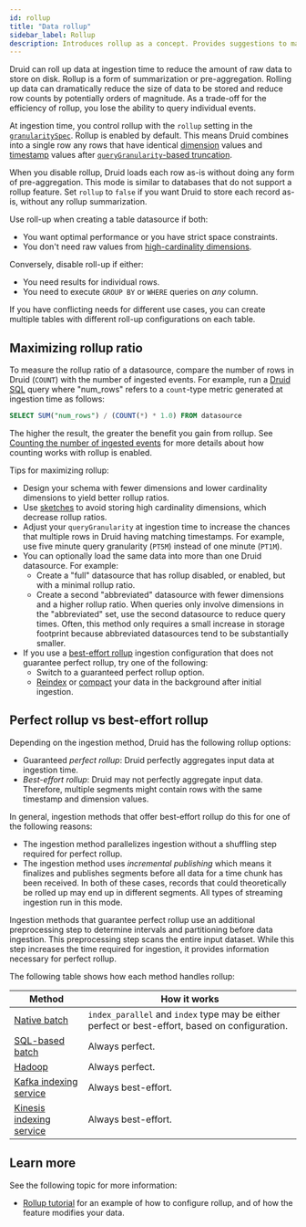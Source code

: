 ```yaml
---
id: rollup
title: "Data rollup"
sidebar_label: Rollup
description: Introduces rollup as a concept. Provides suggestions to maximize the benefits of rollup. Differentiates between perfect and best-effort rollup.
---
```


<!--
  ~ Licensed to the Apache Software Foundation (ASF) under one
  ~ or more contributor license agreements.  See the NOTICE file
  ~ distributed with this work for additional information
  ~ regarding copyright ownership.  The ASF licenses this file
  ~ to you under the Apache License, Version 2.0 (the
  ~ "License"); you may not use this file except in compliance
  ~ with the License.  You may obtain a copy of the License at
  ~
  ~   http://www.apache.org/licenses/LICENSE-2.0
  ~
  ~ Unless required by applicable law or agreed to in writing,
  ~ software distributed under the License is distributed on an
  ~ "AS IS" BASIS, WITHOUT WARRANTIES OR CONDITIONS OF ANY
  ~ KIND, either express or implied.  See the License for the
  ~ specific language governing permissions and limitations
  ~ under the License.
  -->

Druid can roll up data at ingestion time to reduce the amount of raw data to  store on disk. Rollup is a form of summarization or pre-aggregation. Rolling up data can dramatically reduce the size of data to be stored and reduce row counts by potentially orders of magnitude. As a trade-off for the efficiency of rollup, you lose the ability to query individual events.

At ingestion time, you control rollup with the `rollup` setting in the [`granularitySpec`](./ingestion-spec.md#granularityspec). Rollup is enabled by default. This means Druid combines into a single row any rows that have identical [dimension](./schema-model.md#dimensions) values and [timestamp](./schema-model.md#primary-timestamp) values after [`queryGranularity`-based truncation](./ingestion-spec.md#granularityspec).

When you disable rollup, Druid loads each row as-is without doing any form of pre-aggregation. This mode is similar to databases that do not support a rollup feature. Set `rollup` to `false` if you want Druid to store each record as-is, without any rollup summarization.

Use roll-up when creating a table datasource if both:

- You want optimal performance or you have strict space constraints.
- You don't need raw values from [high-cardinality dimensions](schema-design.md#sketches-for-high-cardinality-columns).

Conversely, disable roll-up if either:

- You need results for individual rows.
- You need to execute `GROUP BY` or `WHERE` queries on _any_ column.

If you have conflicting needs for different use cases, you can create multiple tables with different roll-up configurations on each table.

## Maximizing rollup ratio

To measure the rollup ratio of a datasource, compare the number of rows in Druid (`COUNT`) with the number of ingested events. For example, run a [Druid SQL](../querying/sql.md) query where "num_rows" refers to a `count`-type metric generated at ingestion time as follows:

```sql
SELECT SUM("num_rows") / (COUNT(*) * 1.0) FROM datasource
```

The higher the result, the greater the benefit you gain from rollup. See [Counting the number of ingested events](schema-design.md#counting-the-number-of-ingested-events) for more details about how counting works with rollup is enabled.

Tips for maximizing rollup:

- Design your schema with fewer dimensions and lower cardinality dimensions to yield better rollup ratios.
- Use [sketches](schema-design.md#sketches-for-high-cardinality-columns) to avoid storing high cardinality dimensions, which decrease rollup ratios.
- Adjust your `queryGranularity` at ingestion time to increase the chances that multiple rows in Druid having matching timestamps. For example, use five minute query granularity (`PT5M`) instead of one minute (`PT1M`).
- You can optionally load the same data into more than one Druid datasource. For example:
  - Create a "full" datasource that has rollup disabled, or enabled, but with a minimal rollup ratio.
  - Create a second "abbreviated" datasource with fewer dimensions and a higher rollup ratio.
     When queries only involve dimensions in the "abbreviated" set, use the second datasource to reduce query times. Often, this method only requires a small increase in storage footprint because abbreviated datasources tend to be substantially smaller.
- If you use a [best-effort rollup](#perfect-rollup-vs-best-effort-rollup) ingestion configuration that does not guarantee perfect rollup, try one of the following:
  - Switch to a guaranteed perfect rollup option.
  - [Reindex](../data-management/update.md#reindex) or [compact](../data-management/compaction.md) your data in the background after initial ingestion.

## Perfect rollup vs best-effort rollup

Depending on the ingestion method, Druid has the following rollup options:

- Guaranteed _perfect rollup_: Druid perfectly aggregates input data at ingestion time.
- _Best-effort rollup_: Druid may not perfectly aggregate input data. Therefore, multiple segments might contain rows with the same timestamp and dimension values.

In general, ingestion methods that offer best-effort rollup do this for one of the following reasons:

- The ingestion method parallelizes ingestion without a shuffling step required for perfect rollup.
- The ingestion method uses _incremental publishing_ which means it finalizes and publishes segments before all data for a time chunk has been received.
In both of these cases, records that could theoretically be rolled up may end up in different segments. All types of streaming ingestion run in this mode.

Ingestion methods that guarantee perfect rollup use an additional preprocessing step to determine intervals and partitioning before data ingestion. This preprocessing step scans the entire input dataset. While this step increases the time required for ingestion, it provides information necessary for perfect rollup.

The following table shows how each method handles rollup:

|Method|How it works|
|------|------------|
|[Native batch](native-batch.md)|`index_parallel` and `index` type may be either perfect or best-effort, based on configuration.|
|[SQL-based batch](../multi-stage-query/index.md)|Always perfect.|
|[Hadoop](hadoop.md)|Always perfect.|
|[Kafka indexing service](../ingestion/kafka-ingestion.md)|Always best-effort.|
|[Kinesis indexing service](../ingestion/kinesis-ingestion.md)|Always best-effort.|

## Learn more

See the following topic for more information:

- [Rollup tutorial](../tutorials/tutorial-rollup.md) for an example of how to configure rollup, and of how the feature modifies your data.
